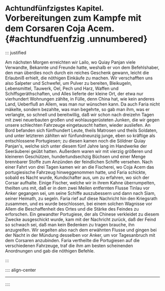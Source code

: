 # <small>Achtundfünfzigstes Kapitel.</small><br />Vorbereitungen zum Kampfe mit dem Corsaren Coja Acem.{#achtundfuenfzig .unnumbered}

::: justified

Am nächsten Morgen erreichten wir Lailo, wo Quiay Panjan viele Verwandte,
Bekannte und Freunde hatte, weshalb er von dem Befehlshaber, den man überdies
noch durch ein reiches Geschenk gewann, leicht die Erlaubniß erhielt, die
nöthigen Einkäufe zu machen. Wir verschafften uns also Salpeter und Schwefel, um
Pulver zu bereiten, Bleikugeln, Lebensmittel, Tauwerk, Oel, Pech und Harz,
Waffen und Schiffsgeräthschaften, und Alles lieferte der kleine Ort, der etwa
nur vierhundert Wohnungen zählte, in Fülle, denn China hat, wie kein anderes
Land, Ueberfluß an Allem, was man nur wünschen kann. Da auch Faria nicht
mäkelte, sondern bezahlte, was man begehrte, so gab man ihm, was er verlangte,
so schnell und bereitwillig, daß wir schon nach dreizehn Tagen mit zwei
neuerbauten großen und wohlausgerüsteten Junken, die wir gegen unsere schlechten
Fahrzeuge eingetauscht hatten, wieder ausliefen. An Bord befanden sich
fünfhundert Leute, theils Matrosen und theils Soldaten, und unter letzteren
zählten wir fünfundneunzig junge, eben so kräftige als entschlossene
Portugiesen; zu diesen kamen noch die Söldner Quiay Panjan's, welche sich unter
diesem fünf Jahre lang im Handwerke der Seeräuberei geübt hatten. Außerdem waren
wir mit vierzig größeren und kleineren Geschützen, hundertundsechzig Büchsen und
einer Menge brennbarer Stoffe zum Anzünden der feindlichen Schiffe versehen.
Nach einer Fahrt von drei Tagen kamen wir an die Fischerei, wo Coja Acem das
portugiesische Fahrzeug hinweggenommen hatte, und Faria schickte, sobald es
Nacht wurde, Kundschafter aus, um zu erfahren, wo sich der Corsar aufhalte.
Einige Fischer, welche wir in ihrem Kahne überrumpelten, theilten uns mit, daß
er in dem zwei Meilen entfernten Flusse Tinlau vor Anker gegangen sei, um seine
Schiffe auszubessern und dann nach Siam, seiner Heimath, zu segeln. Faria rief
auf diese Nachricht hin den Kriegsrath zusammen, und es wurde beschlossen, bei
einem solchen Wagnisse vor Allem die Beschaffenheit des Ortes und die Stärke des
Feindes zu erforschen. Ein gewandter Portugiese, der als Chinese verkleidet zu
diesem Zwecke ausgeschickt wurde, kam mit der Nachricht zurück, daß der Feind so
schwach sei, daß man kein Bedenken zu tragen brauche, ihn anzugreifen. Wir
segelten also nach dem erwähnten Flusse und gingen bei der Nacht in der Mündung
desselben vor Anker, um vor Tagesanbruch mit dem Corsaren anzubinden. Faria
vertheilte die Portugiesen auf die verschiedenen Fahrzeuge, traf die ihm am
besten scheinenden Anordnungen und gab die nöthigen Befehle.

:::


:::: align-center
****
::::
